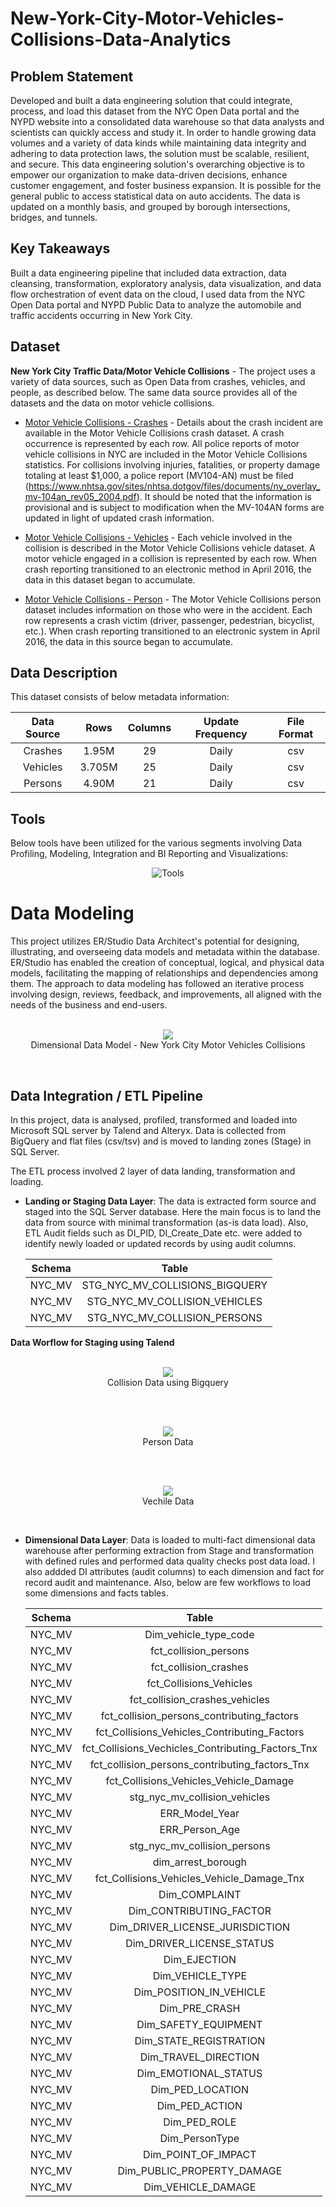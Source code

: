 # New-York-City-Motor-Vehicles-Collisions-Data-Analytics

## Problem Statement

Developed and built a data engineering solution that could integrate, process, and load this dataset from the NYC Open Data portal and the NYPD website into a consolidated data warehouse so that data analysts and scientists can quickly access and study it. In order to handle growing data volumes and a variety of data kinds while maintaining data integrity and adhering to data protection laws, the solution must be scalable, resilient, and secure. This data engineering solution's overarching objective is to empower our organization to make data-driven decisions, enhance customer engagement, and foster business expansion. It is possible for the general public to access statistical data on auto accidents. The data is updated on a monthly basis, and grouped by borough intersections, bridges, and tunnels.

## Key Takeaways

Built a data engineering pipeline that included data extraction, data cleansing, transformation, exploratory analysis, data visualization, and data flow orchestration of event data on the cloud, I used data from the NYC Open Data portal and NYPD Public Data to analyze the automobile and traffic accidents occurring in New York City.

## Dataset

**New York City Traffic Data/Motor Vehicle Collisions** - The project uses a variety of data sources, such as Open Data from crashes, vehicles, and people, as described below. The same data source provides all of the datasets and the data on motor vehicle collisions.

- [Motor Vehicle Collisions - Crashes](https://data.cityofnewyork.us/Public-Safety/Motor-Vehicle-Collisions-Crashes/h9gi-nx95) - Details about the crash incident are available in the Motor Vehicle Collisions crash dataset. A crash occurrence is represented by each row. All police reports of motor vehicle collisions in NYC are included in the Motor Vehicle Collisions statistics. For collisions involving injuries, fatalities, or property damage totaling at least $1,000, a police report (MV104-AN) must be filed (https://www.nhtsa.gov/sites/nhtsa.dotgov/files/documents/ny_overlay_mv-104an_rev05_2004.pdf). It should be noted that the information is provisional and is subject to modification when the MV-104AN forms are updated in light of updated crash information.
  
- [Motor Vehicle Collisions - Vehicles](https://data.cityofnewyork.us/Public-Safety/Motor-Vehicle-Collisions-Vehicles/bm4k-52h4) - Each vehicle involved in the collision is described in the Motor Vehicle Collisions vehicle dataset. A motor vehicle engaged in a collision is represented by each row. When crash reporting transitioned to an electronic method in April 2016, the data in this dataset began to accumulate.

- [Motor Vehicle Collisions - Person](https://data.cityofnewyork.us/Public-Safety/Motor-Vehicle-Collisions-Person/f55k-p6yu) - The Motor Vehicle Collisions person dataset includes information on those who were in the accident. Each row represents a crash victim (driver, passenger, pedestrian, bicyclist, etc.). When crash reporting transitioned to an electronic system in April 2016, the data in this source began to accumulate.

## Data Description

This dataset consists of below metadata information:

|              Data Source             |   Rows   |   Columns   |  Update Frequency |   File Format  |
|:------------------------------------:|:--------:|:-----------:|:-----------------:|:--------------:|
|               Crashes                |   1.95M  |       29    |       Daily       |      csv       |
|               Vehicles               |   3.705M |       25    |       Daily       |      csv       |
|               Persons            	   |   4.90M  |       21    |       Daily       |      csv       |

## Tools 

Below tools have been utilized for the various segments involving Data Profiling, Modeling, Integration and BI Reporting and Visualizations:

<p align="center">
<img src="Img/Tools.png" alt="Tools">
</p>

# Data Modeling

This project utilizes ER/Studio Data Architect's potential for designing, illustrating, and overseeing data models and metadata within the database. ER/Studio has enabled the creation of conceptual, logical, and physical data models, facilitating the mapping of relationships and dependencies among them. The approach to data modeling has followed an iterative process involving design, reviews, feedback, and improvements, all aligned with the needs of the business and end-users.

<p align="center">  
  <br>
	<a href="#">
        <img src="Img/DimModel.jpg"> 
  </a>		
    <br>
	Dimensional Data Model - New York City Motor Vehicles Collisions
</p>
<br>

## Data Integration / ETL Pipeline

In this project, data is analysed, profiled, transformed and loaded into Microsoft SQL server by Talend and Alteryx. Data is collected from BigQuery and flat files (csv/tsv) and is moved to landing zones (Stage) in SQL Server.

The ETL process involved 2 layer of data landing, transformation and loading.
- **Landing or Staging Data Layer**: The data is extracted form source and staged into the SQL Server database. Here the main focus is to land the data from source with minimal transformation (as-is data load). Also, ETL Audit fields such as DI_PID, DI_Create_Date etc. were added to identify newly loaded or updated records by using audit columns.

	|              Schema                      |             Table  	   |
	|:----------------------------------------:|:-----------------------------:|
	|               NYC_MV                |    STG_NYC_MV_COLLISIONS_BIGQUERY  |
	|               NYC_MV                |    STG_NYC_MV_COLLISION_VEHICLES   |
	|               NYC_MV                |    STG_NYC_MV_COLLISION_PERSONS    |


**Data Worflow for Staging using Talend**

<p align="center">  
  <br>
	<a href="#">
        <img src="Img/stg_collision_bigquery_run_time.PNG"> 
  </a>		
    <br>
	Collision Data using Bigquery
</p>
<br>

<p align="center">  
  <br>
	<a href="#">
        <img src="Img/stg_person_run_time_data.PNG"> 
  </a>		
    <br>
	Person Data
</p>
<br>

<p align="center">  
  <br>
	<a href="#">
        <img src="Img/stg_vechile_run_time_data.PNG"> 
  </a>		
    <br>
	Vechile Data
</p>
<br>

- **Dimensional Data Layer**: Data is loaded to multi-fact dimensional data warehouse after performing extraction from Stage and transformation with defined rules and performed data quality checks post data load. I also addded DI attributes (audit columns) to each dimension and fact for record audit and maintenance. Also, below are few workflows to load some dimensions and facts tables.

	|              Schema                  |             Table  	   |
	|:------------------------------------:|:-------------------------:|
	|               NYC_MV                 |    Dim_vehicle_type_code  |
	|               NYC_MV                 |    fct_collision_persons  |
	|               NYC_MV                 |    fct_collision_crashes  |
	|               NYC_MV                 |    fct_Collisions_Vehicles  |
	|               NYC_MV                 |    fct_collision_crashes_vehicles  |
	|               NYC_MV                 |    fct_collision_persons_contributing_factors  |
	|               NYC_MV                 |    fct_Collisions_Vehicles_Contributing_Factors  |
	|               NYC_MV                 |    fct_Collisions_Vechicles_Contributing_Factors_Tnx  |
	|               NYC_MV                 |    fct_collision_persons_contributing_factors_Tnx  |
	|               NYC_MV                 |    fct_Collisions_Vehicles_Vehicle_Damage  |
	|               NYC_MV                 |    stg_nyc_mv_collision_vehicles  |
	|               NYC_MV                 |    ERR_Model_Year  |
	|               NYC_MV                 |    ERR_Person_Age  |
	|               NYC_MV                 |    stg_nyc_mv_collision_persons  |
	|               NYC_MV                 |    dim_arrest_borough  |
	|               NYC_MV                 |    fct_Collisions_Vehicles_Vehicle_Damage_Tnx  |
	|               NYC_MV                 |    Dim_COMPLAINT  |
	|               NYC_MV                 |    Dim_CONTRIBUTING_FACTOR  |
	|               NYC_MV                 |    Dim_DRIVER_LICENSE_JURISDICTION  |
	|               NYC_MV                 |    Dim_DRIVER_LICENSE_STATUS  |
	|               NYC_MV                 |    Dim_EJECTION  |
	|               NYC_MV                 |    Dim_VEHICLE_TYPE  |
	|               NYC_MV                 |    Dim_POSITION_IN_VEHICLE  |
	|               NYC_MV                 |    Dim_PRE_CRASH  |
	|               NYC_MV                 |    Dim_SAFETY_EQUIPMENT  |
	|               NYC_MV                 |    Dim_STATE_REGISTRATION  |
	|               NYC_MV                 |    Dim_TRAVEL_DIRECTION  |
	|               NYC_MV                 |    Dim_EMOTIONAL_STATUS  |
	|               NYC_MV                 |    Dim_PED_LOCATION  |
	|               NYC_MV                 |    Dim_PED_ACTION  |
	|               NYC_MV                 |    Dim_PED_ROLE  |
	|               NYC_MV                 |    Dim_PersonType  |
	|               NYC_MV                 |    Dim_POINT_OF_IMPACT  |
	|               NYC_MV                 |    Dim_PUBLIC_PROPERTY_DAMAGE  |
	|               NYC_MV                 |    Dim_VEHICLE_DAMAGE  |	
<br>

	
